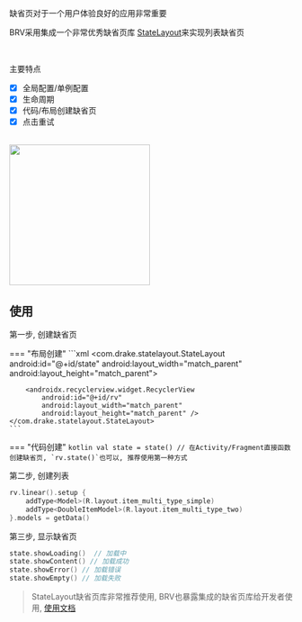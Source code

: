 
缺省页对于一个用户体验良好的应用非常重要

BRV采用集成一个非常优秀缺省页库 [StateLayout](https://github.com/liangjingkanji/StateLayout)来实现列表缺省页

<br>

主要特点

- [x] 全局配置/单例配置
- [x] 生命周期
- [x] 代码/布局创建缺省页
- [x] 点击重试

<br>

<img src="https://i.imgur.com/ndxXOkl.gif" width="250"/>


## 使用

第一步, 创建缺省页

=== "布局创建"
    ```xml
    <com.drake.statelayout.StateLayout
        android:id="@+id/state"
        android:layout_width="match_parent"
        android:layout_height="match_parent">

        <androidx.recyclerview.widget.RecyclerView
            android:id="@+id/rv"
            android:layout_width="match_parent"
            android:layout_height="match_parent" />
    </com.drake.statelayout.StateLayout>
    ```
=== "代码创建"
    ```kotlin
    val state = state() // 在Activity/Fragment直接函数创建缺省页, `rv.state()`也可以, 推荐使用第一种方式
    ```

第二步, 创建列表

```kotlin
rv.linear().setup {
    addType<Model>(R.layout.item_multi_type_simple)
    addType<DoubleItemModel>(R.layout.item_multi_type_two)
}.models = getData()
```

第三步, 显示缺省页
```kotlin
state.showLoading()  // 加载中
state.showContent() // 加载成功
state.showError() // 加载错误
state.showEmpty() // 加载失败
```

> StateLayout缺省页库非常推荐使用, BRV也暴露集成的缺省页库给开发者使用, [使用文档](https://liangjingkanji.github.io/StateLayout)
